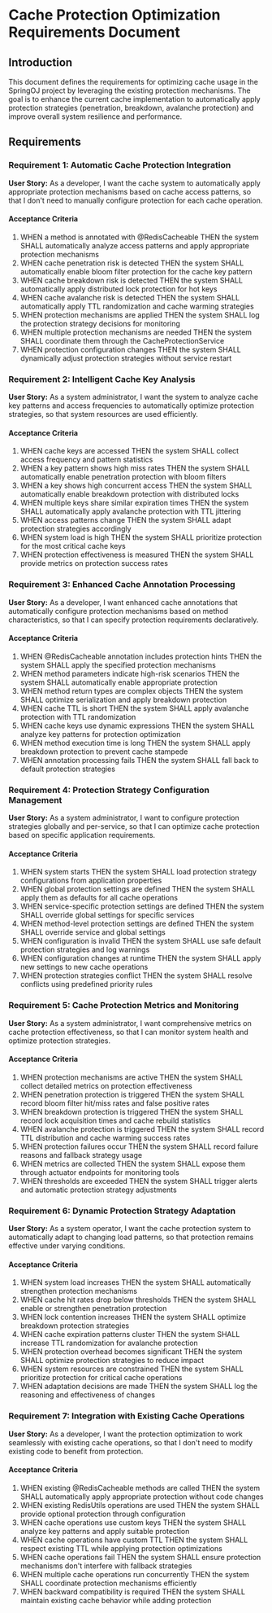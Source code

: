 # Cache Protection Optimization Requirements Document

## Introduction

This document defines the requirements for optimizing cache usage in the SpringOJ project by leveraging the existing protection mechanisms. The goal is to enhance the current cache implementation to automatically apply protection strategies (penetration, breakdown, avalanche protection) and improve overall system resilience and performance.

## Requirements

### Requirement 1: Automatic Cache Protection Integration

**User Story:** As a developer, I want the cache system to automatically apply appropriate protection mechanisms based on cache access patterns, so that I don't need to manually configure protection for each cache operation.

#### Acceptance Criteria

1. WHEN a method is annotated with @RedisCacheable THEN the system SHALL automatically analyze access patterns and apply appropriate protection mechanisms
2. WHEN cache penetration risk is detected THEN the system SHALL automatically enable bloom filter protection for the cache key pattern
3. WHEN cache breakdown risk is detected THEN the system SHALL automatically apply distributed lock protection for hot keys
4. WHEN cache avalanche risk is detected THEN the system SHALL automatically apply TTL randomization and cache warming strategies
5. WHEN protection mechanisms are applied THEN the system SHALL log the protection strategy decisions for monitoring
6. WHEN multiple protection mechanisms are needed THEN the system SHALL coordinate them through the CacheProtectionService
7. WHEN protection configuration changes THEN the system SHALL dynamically adjust protection strategies without service restart

### Requirement 2: Intelligent Cache Key Analysis

**User Story:** As a system administrator, I want the system to analyze cache key patterns and access frequencies to automatically optimize protection strategies, so that system resources are used efficiently.

#### Acceptance Criteria

1. WHEN cache keys are accessed THEN the system SHALL collect access frequency and pattern statistics
2. WHEN a key pattern shows high miss rates THEN the system SHALL automatically enable penetration protection with bloom filters
3. WHEN a key shows high concurrent access THEN the system SHALL automatically enable breakdown protection with distributed locks
4. WHEN multiple keys share similar expiration times THEN the system SHALL automatically apply avalanche protection with TTL jittering
5. WHEN access patterns change THEN the system SHALL adapt protection strategies accordingly
6. WHEN system load is high THEN the system SHALL prioritize protection for the most critical cache keys
7. WHEN protection effectiveness is measured THEN the system SHALL provide metrics on protection success rates

### Requirement 3: Enhanced Cache Annotation Processing

**User Story:** As a developer, I want enhanced cache annotations that automatically configure protection mechanisms based on method characteristics, so that I can specify protection requirements declaratively.

#### Acceptance Criteria

1. WHEN @RedisCacheable annotation includes protection hints THEN the system SHALL apply the specified protection mechanisms
2. WHEN method parameters indicate high-risk scenarios THEN the system SHALL automatically enable appropriate protection
3. WHEN method return types are complex objects THEN the system SHALL optimize serialization and apply breakdown protection
4. WHEN cache TTL is short THEN the system SHALL apply avalanche protection with TTL randomization
5. WHEN cache keys use dynamic expressions THEN the system SHALL analyze key patterns for protection optimization
6. WHEN method execution time is long THEN the system SHALL apply breakdown protection to prevent cache stampede
7. WHEN annotation processing fails THEN the system SHALL fall back to default protection strategies

### Requirement 4: Protection Strategy Configuration Management

**User Story:** As a system administrator, I want to configure protection strategies globally and per-service, so that I can optimize cache protection based on specific application requirements.

#### Acceptance Criteria

1. WHEN system starts THEN the system SHALL load protection strategy configurations from application properties
2. WHEN global protection settings are defined THEN the system SHALL apply them as defaults for all cache operations
3. WHEN service-specific protection settings are defined THEN the system SHALL override global settings for specific services
4. WHEN method-level protection settings are defined THEN the system SHALL override service and global settings
5. WHEN configuration is invalid THEN the system SHALL use safe default protection strategies and log warnings
6. WHEN configuration changes at runtime THEN the system SHALL apply new settings to new cache operations
7. WHEN protection strategies conflict THEN the system SHALL resolve conflicts using predefined priority rules

### Requirement 5: Cache Protection Metrics and Monitoring

**User Story:** As a system administrator, I want comprehensive metrics on cache protection effectiveness, so that I can monitor system health and optimize protection strategies.

#### Acceptance Criteria

1. WHEN protection mechanisms are active THEN the system SHALL collect detailed metrics on protection effectiveness
2. WHEN penetration protection is triggered THEN the system SHALL record bloom filter hit/miss rates and false positive rates
3. WHEN breakdown protection is triggered THEN the system SHALL record lock acquisition times and cache rebuild statistics
4. WHEN avalanche protection is triggered THEN the system SHALL record TTL distribution and cache warming success rates
5. WHEN protection failures occur THEN the system SHALL record failure reasons and fallback strategy usage
6. WHEN metrics are collected THEN the system SHALL expose them through actuator endpoints for monitoring tools
7. WHEN thresholds are exceeded THEN the system SHALL trigger alerts and automatic protection strategy adjustments

### Requirement 6: Dynamic Protection Strategy Adaptation

**User Story:** As a system operator, I want the cache protection system to automatically adapt to changing load patterns, so that protection remains effective under varying conditions.

#### Acceptance Criteria

1. WHEN system load increases THEN the system SHALL automatically strengthen protection mechanisms
2. WHEN cache hit rates drop below thresholds THEN the system SHALL enable or strengthen penetration protection
3. WHEN lock contention increases THEN the system SHALL optimize breakdown protection strategies
4. WHEN cache expiration patterns cluster THEN the system SHALL increase TTL randomization for avalanche protection
5. WHEN protection overhead becomes significant THEN the system SHALL optimize protection strategies to reduce impact
6. WHEN system resources are constrained THEN the system SHALL prioritize protection for critical cache operations
7. WHEN adaptation decisions are made THEN the system SHALL log the reasoning and effectiveness of changes

### Requirement 7: Integration with Existing Cache Operations

**User Story:** As a developer, I want the protection optimization to work seamlessly with existing cache operations, so that I don't need to modify existing code to benefit from protection.

#### Acceptance Criteria

1. WHEN existing @RedisCacheable methods are called THEN the system SHALL automatically apply appropriate protection without code changes
2. WHEN existing RedisUtils operations are used THEN the system SHALL provide optional protection through configuration
3. WHEN cache operations use custom keys THEN the system SHALL analyze key patterns and apply suitable protection
4. WHEN cache operations have custom TTL THEN the system SHALL respect existing TTL while applying protection optimizations
5. WHEN cache operations fail THEN the system SHALL ensure protection mechanisms don't interfere with fallback strategies
6. WHEN multiple cache operations run concurrently THEN the system SHALL coordinate protection mechanisms efficiently
7. WHEN backward compatibility is required THEN the system SHALL maintain existing cache behavior while adding protection
